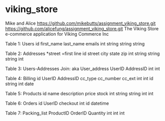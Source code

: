viking_store
============

Mike and Alice
https://github.com/mikebutts/assignment_viking_store.git
https://github.com/alicefung/assignment_viking_store.git
The Viking Store e-commerce application for Viking Commerce Inc




Table 1: Users
id   first_name   last_name   emails
int  string       string      string

Table 2: Addresses *street =first line
id   street    city    state    zip
int  string    string  string   int

Table 3: Users-Addresses Join: aka User_address
UserID   AddressID
int      int

Table 4: Billing
id   UserID  AddressID   cc_type   cc_number   cc_ext
int  int     id          string    int         date

Table 5: Products
id   name    description   price   stock
int  string  string        int     int

Table 6: Orders
id   UserID checkout
int  id        datetime

Table 7: Packing_list
ProductID   OrderID   Quantity
int         int       int

<!-- Table 8: Shipments
id   OrderID   shipping_label
int  int       string

Table 9: ShipRates
weight   price
int      int -->
